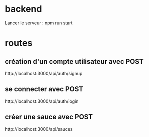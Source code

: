 # backend
Lancer le serveur : npm run start

# routes

## création d'un compte utilisateur  avec POST
http://localhost:3000/api/auth/signup

## se connecter  avec POST
http://localhost:3000/api/auth/login

## créer une sauce avec POST
http://localhost:3000/api/sauces